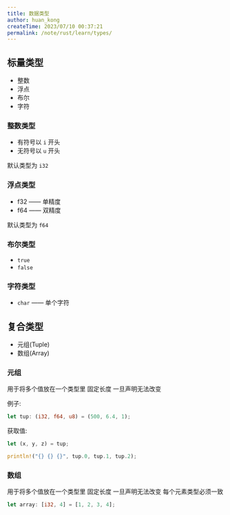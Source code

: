 ```yaml
---
title: 数据类型
author: huan_kong
createTime: 2023/07/10 00:37:21
permalink: /note/rust/learn/types/
---
```


## 标量类型

- 整数
- 浮点
- 布尔
- 字符

### 整数类型

- 有符号以 `i` 开头
- 无符号以 `u` 开头

默认类型为 `i32`

### 浮点类型

- f32 —— 单精度
- f64 —— 双精度

默认类型为 `f64`

### 布尔类型

- `true`
- `false`

### 字符类型

- `char` —— 单个字符

## 复合类型

- 元组(Tuple)
- 数组(Array)

### 元组

用于将多个值放在一个类型里 固定长度 一旦声明无法改变

例子:

```rust
let tup: (i32, f64, u8) = (500, 6.4, 1);
```

获取值:

```rust
let (x, y, z) = tup;

println!("{} {} {}", tup.0, tup.1, tup.2);
```

### 数组

用于将多个值放在一个类型里 固定长度 一旦声明无法改变 每个元素类型必须一致

```rust
let array: [i32, 4] = [1, 2, 3, 4];
```
